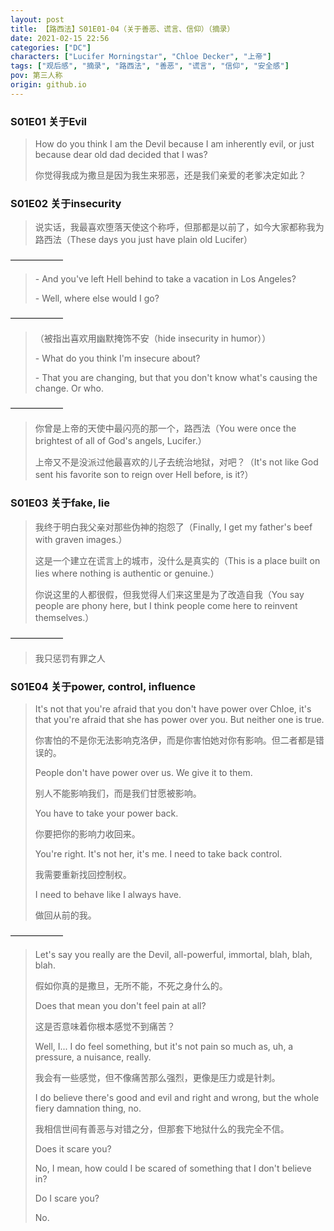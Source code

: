 ```yaml
---
layout: post
title: 【路西法】S01E01-04（关于善恶、谎言、信仰）（摘录）
date: 2021-02-15 22:56
categories: ["DC"]
characters: ["Lucifer Morningstar", "Chloe Decker", "上帝"]
tags: ["观后感", "摘录", "路西法", "善恶", "谎言", "信仰", "安全感"]
pov: 第三人称
origin: github.io
---
```


### S01E01 关于Evil

> How do you think I am the Devil because I am inherently evil, or just because dear old dad decided that I was?
> 
> 你觉得我成为撒旦是因为我生来邪恶，还是我们亲爱的老爹决定如此？


### S01E02 关于insecurity

> 说实话，我最喜欢堕落天使这个称呼，但那都是以前了，如今大家都称我为路西法（These days you just have plain old Lucifer）

——————

> \- And you've left Hell behind to take a vacation in Los Angeles?
> 
> \- Well, where else would I go?

——————

> （被指出喜欢用幽默掩饰不安（hide insecurity in humor））
> 
> \- What do you think I'm insecure about?
> 
> \- That you are changing, but that you don't know what's causing the change. Or who.

——————

> 你曾是上帝的天使中最闪亮的那一个，路西法（You were once the brightest of all of God's angels, Lucifer.）
> 
> 上帝又不是没派过他最喜欢的儿子去统治地狱，对吧？（It's not like God sent his favorite son to reign over Hell before, is it?）


### S01E03 关于fake, lie

> 我终于明白我父亲对那些伪神的抱怨了（Finally, I get my father's beef with graven images.）
> 
> 这是一个建立在谎言上的城市，没什么是真实的（This is a place built on lies where nothing is authentic or genuine.）
> 
> 你说这里的人都很假，但我觉得人们来这里是为了改造自我（You say people are phony here, but I think people come here to reinvent themselves.）

——————

> 我只惩罚有罪之人


### S01E04 关于power, control, influence

> It's not that you're afraid that you don't have power over Chloe, it's that you're afraid that she has power over you. But neither one is true.
> 
> 你害怕的不是你无法影响克洛伊，而是你害怕她对你有影响。但二者都是错误的。
> 
> People don't have power over us. We give it to them.
> 
> 别人不能影响我们，而是我们甘愿被影响。
> 
> You have to take your power back.
> 
> 你要把你的影响力收回来。
> 
> You're right. It's not her, it's me. I need to take back control.
> 
> 我需要重新找回控制权。
> 
> I need to behave like I always have.
> 
> 做回从前的我。

——————

> Let's say you really are the Devil, all-powerful, immortal, blah, blah, blah.
> 
> 假如你真的是撒旦，无所不能，不死之身什么的。
> 
> Does that mean you don't feel pain at all?
> 
> 这是否意味着你根本感觉不到痛苦？
> 
> Well, I... I do feel something, but it's not pain so much as, uh, a pressure, a nuisance, really.
> 
> 我会有一些感觉，但不像痛苦那么强烈，更像是压力或是针刺。
> 
> I do believe there's good and evil and right and wrong, but the whole fiery damnation thing, no.
> 
> 我相信世间有善恶与对错之分，但那套下地狱什么的我完全不信。
> 
> Does it scare you?
> 
> No, I mean, how could I be scared of something that I don't believe in?
> 
> Do I scare you?
> 
> No.
